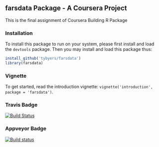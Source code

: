 ## farsdata Package - A Coursera Project

This is the final assignment of Coursera Building R Package



### Installation

To install this package to run on your system, please first install and load the `devtools` package. Then you may install and load this package thus:

```R
install_github('tybyers/farsdata')
library(farsdata)
```

### Vignette

To get started, read the introduction vignette: `vignette('introduction', package = 'farsdata')`.

### Travis Badge

[![Build Status](https://travis-ci.org/Kazim1212/fars_packagebuild.svg?branch=master)](https://travis-ci.org/Kazim1212/fars_packagebuild)

### Appveyor Badge

[![Build status](https://ci.appveyor.com/api/projects/status/2suo6oehatx7oejy/branch/master?svg=true)](https://ci.appveyor.com/project/Kazim1212/fars-packagebuild/branch/master)





